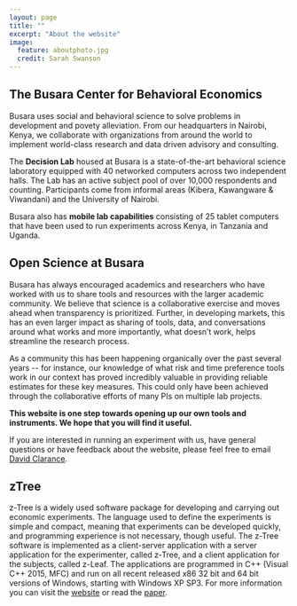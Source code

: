 ```yaml
---
layout: page
title: ""
excerpt: "About the website"
image:
  feature: aboutphoto.jpg
  credit: Sarah Swanson  
---
```



## The Busara Center for Behavioral Economics

Busara uses social and behavioral science to solve problems in development and povety alleviation. From our headquarters in Nairobi, Kenya, we collaborate with organizations from around the world to implement world-class research and data driven advisory and consulting. 

The **Decision Lab** housed at Busara is a state-of-the-art behavioral science laboratory equipped with 40 networked computers across two independent halls. The Lab has an active subject pool of over 10,000 respondents and counting. Participants come from informal areas (Kibera, Kawangware & Viwandani) and the University of Nairobi.  

Busara also has **mobile lab capabilities** consisting of 25 tablet computers that have been used to run experiments across Kenya, in Tanzania and Uganda.  


## Open Science at Busara

Busara has always encouraged academics and researchers who have worked with us to share tools and resources with the larger academic community. We believe that science is a collaborative exercise and moves ahead when transparency is prioritized. Further, in developing markets, this has an even larger impact as sharing of tools, data, and conversations around what works and more importantly, what doesn’t work, helps streamline the research process. 

As a community this has been happening organically over the past several years -- for instance, our knowledge of what risk and time preference tools work in our context has proved incredibly valuable in providing reliable estimates for these key measures.  This could only have been achieved through the collaborative efforts of many PIs on multiple lab projects.

**This website is one step towards opening up our own tools and instruments. We hope that you will find it useful.** 

If you are interested in running an experiment with us, have general questions or have feedback about the website, please feel free to email [David Clarance](david.clarance@busaracenter.org).


## zTree

z-Tree is a widely used software package for developing and carrying out economic experiments. The language used to define the experiments is simple and compact, meaning that experiments can be developed quickly, and programming experience is not necessary, though useful. The z-Tree software is implemented as a client-server application with a server application for the experimenter, called z-Tree, and a client application for the subjects, called z-Leaf. The applications are programmed in C++ (Visual C++ 2015, MFC) and run on all recent released x86 32 bit and 64 bit versions of Windows, starting with Windows XP SP3. For more information you can visit the [website](http://www.ztree.uzh.ch/en.html) or read the [paper](https://link.springer.com/article/10.1007/s10683-006-9159-4).
